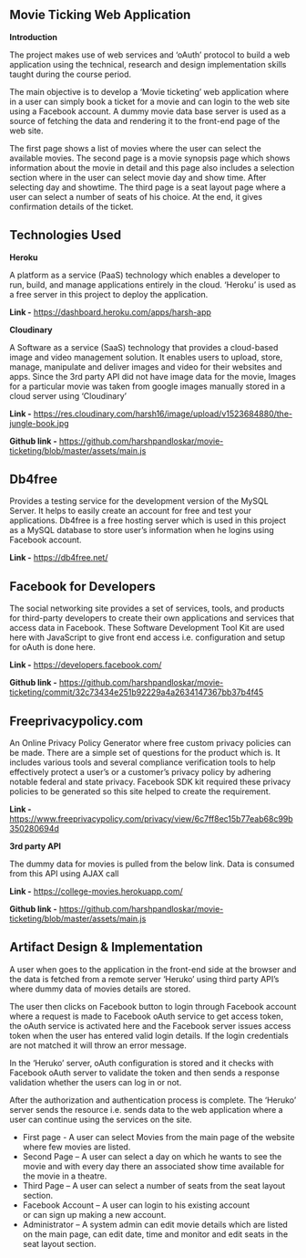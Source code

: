 ## Movie Ticking Web Application

**Introduction**

The project makes use of web services and ‘oAuth’ protocol to build a web application using the technical, research and design implementation skills taught during the course period. 

The main objective is to develop a ‘Movie ticketing’ web application where in a user can simply book a ticket for a movie and can login to the web site using a Facebook account. A dummy movie data base server is used as a source of fetching the data and rendering it to the front-end page of the web site.  

The first page shows a list of movies where the user can select the available movies. The second page is a movie synopsis page which shows information about the movie in detail and this page also includes a selection section where in the user can select movie day and show time. After selecting day and showtime. The third page is a seat layout page where a user can select a number of seats of his choice. At the end, it gives confirmation details of the ticket. 

Technologies Used
-----------------

**Heroku**

A platform as a service (PaaS) technology which enables a developer to run, build, and manage applications entirely in the cloud. ‘Heroku’ is used as a free server in this project to deploy the application.

**Link -** https://dashboard.heroku.com/apps/harsh-app

**Cloudinary**

A Software as a service (SaaS) technology that provides a cloud-based image and video management solution. It enables users to upload, store, manage, manipulate and deliver images and video for their websites and apps. Since the 3rd party API did not have image data for the movie, Images for a particular movie was taken from google images manually stored in a cloud server using ‘Cloudinary’ 

**Link -**  https://res.cloudinary.com/harsh16/image/upload/v1523684880/the-jungle-book.jpg 

**Github link -** https://github.com/harshpandloskar/movie-ticketing/blob/master/assets/main.js 

Db4free
-------


Provides a testing service for the development version of the MySQL Server. It helps to easily create an account for free and test your applications. Db4free is a free hosting server which is used in this project as a MySQL database to store user’s information when he logins using Facebook account. 

**Link -**  https://db4free.net/ 

Facebook for Developers
-----------------------

The social networking site provides a set of services, tools, and products for third-party developers to create their own applications and services that access data in Facebook. These Software Development Tool Kit are used here with JavaScript to give front end access i.e. configuration and setup for oAuth is done here.  

**Link -** https://developers.facebook.com/ 

**Github link -** https://github.com/harshpandloskar/movie-ticketing/commit/32c73434e251b92229a4a2634147367bb37b4f45  

Freeprivacypolicy.com
---------------------

An Online Privacy Policy Generator where free custom privacy policies can be made. There are a simple set of questions for the product which is. It includes various tools and several compliance verification tools to help effectively protect a user’s or a customer’s privacy policy by adhering notable federal and state privacy. Facebook SDK kit required these privacy policies to be generated so this site helped to create the requirement.
 
**Link -** https://www.freeprivacypolicy.com/privacy/view/6c7ff8ec15b77eab68c99b350280694d 
 
**3rd party API**
 
The dummy data for movies is pulled from the below link. Data is consumed from this API using AJAX call 

**Link -** https://college-movies.herokuapp.com/ 

**Github link -** https://github.com/harshpandloskar/movie-ticketing/blob/master/assets/main.js 

Artifact Design & Implementation
--------------------------------


A user when goes to the application in the front-end side at the browser and the data is fetched from a remote server ‘Heruko’ using third party API’s where dummy data of movies details are stored.

The user then clicks on Facebook button to login through Facebook account where a request is made to Facebook oAuth service to get access token, the oAuth service is activated here and the Facebook server issues access token when the user has entered valid login details. If the login credentials are not matched it will throw an error message. 

In the ‘Heruko’ server, oAuth configuration is stored and it checks with Facebook oAuth server to validate the token and then sends a response validation whether the users can log in or not. 

After the authorization and authentication process is complete. The ‘Heruko’ server sends the resource i.e. sends data to the web application where a user can continue using the services on the site. 

 - First page - A user can select Movies from the main page of the
   website where few movies are listed.  
 - Second Page – A user can select a day on which he wants to see the
   movie and with every day there an associated show time available
   for the movie in a theatre.
 - Third Page – A user can select a number of seats from the seat
   layout section.
 - Facebook Account – A user can login to his existing account   
   or can sign up making a new account.
 - Administrator – A system admin can edit movie details which are
   listed on the main page, can edit date, time and monitor and edit
   seats in the seat layout section.


